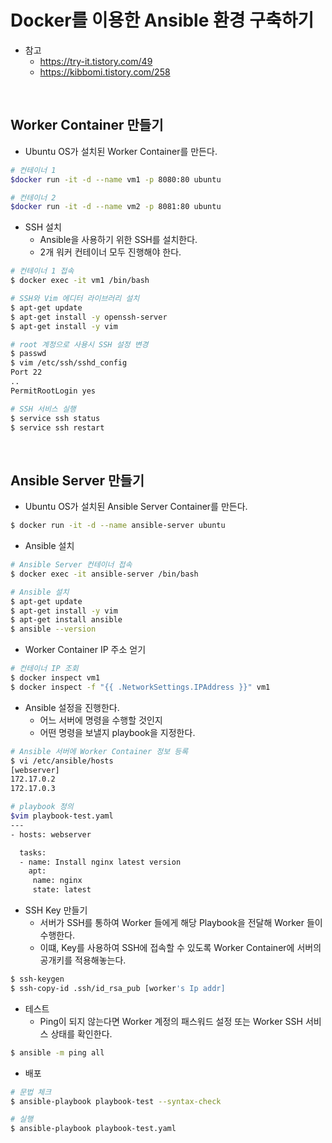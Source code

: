 # Docker를 이용한 Ansible 환경 구축하기

 - 참고
    - https://try-it.tistory.com/49
    - https://kibbomi.tistory.com/258

<br/>

## Worker Container 만들기

 - Ubuntu OS가 설치된 Worker Container를 만든다.
```Bash
# 컨테이너 1
$docker run -it -d --name vm1 -p 8080:80 ubuntu

# 컨테이너 2
$docker run -it -d --name vm2 -p 8081:80 ubuntu
```

 - SSH 설치
    - Ansible을 사용하기 위한 SSH를 설치한다.
    - 2개 워커 컨테이너 모두 진행해야 한다.
```Bash
# 컨테이너 1 접속
$ docker exec -it vm1 /bin/bash

# SSH와 Vim 에디터 라이브러리 설치
$ apt-get update
$ apt-get install -y openssh-server
$ apt-get install -y vim

# root 계정으로 사용시 SSH 설정 변경
$ passwd
$ vim /etc/ssh/sshd_config
Port 22
..
PermitRootLogin yes

# SSH 서비스 실행
$ service ssh status
$ service ssh restart
```

<br/>

## Ansible Server 만들기

 - Ubuntu OS가 설치된 Ansible Server Container를 만든다.
```Bash
$ docker run -it -d --name ansible-server ubuntu
```

 - Ansible 설치
```Bash
# Ansible Server 컨테이너 접속
$ docker exec -it ansible-server /bin/bash

# Ansible 설치
$ apt-get update
$ apt-get install -y vim
$ apt-get install ansible
$ ansible --version
```

 - Worker Container IP 주소 얻기
```Bash
# 컨테이너 IP 조회
$ docker inspect vm1
$ docker inspect -f "{{ .NetworkSettings.IPAddress }}" vm1
```


 - Ansible 설정을 진행한다.
    - 어느 서버에 명령을 수행할 것인지
    - 어떤 명령을 보낼지 playbook을 지정한다.
```Bash
# Ansible 서버에 Worker Container 정보 등록
$ vi /etc/ansible/hosts
[webserver] 
172.17.0.2
172.17.0.3

# playbook 정의
$vim playbook-test.yaml
---
- hosts: webserver

  tasks:
  - name: Install nginx latest version
    apt:
     name: nginx
     state: latest
```


 - SSH Key 만들기
    - 서버가 SSH를 통하여 Worker 들에게 해당 Playbook을 전달해 Worker 들이 수행한다.
    - 이떄, Key를 사용하여 SSH에 접속할 수 있도록 Worker Container에 서버의 공개키를 적용해놓는다.
```Bash
$ ssh-keygen
$ ssh-copy-id .ssh/id_rsa_pub [worker's Ip addr]
```

 - 테스트
    - Ping이 되지 않는다면 Worker 계정의 패스워드 설정 또는 Worker SSH 서비스 상태를 확인한다.
```Bash
$ ansible -m ping all
```

 - 배포
```Bash
# 문법 체크
$ ansible-playbook playbook-test --syntax-check

# 실행
$ ansible-playbook playbook-test.yaml
```